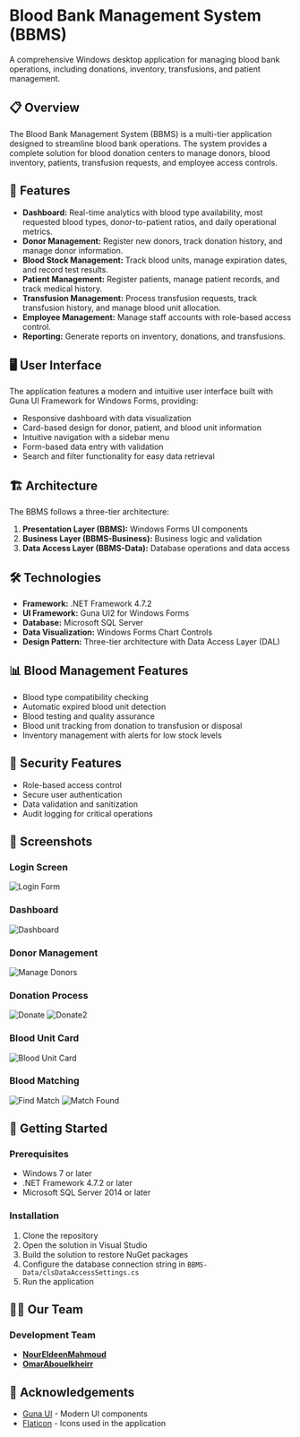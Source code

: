 # Blood Bank Management System (BBMS)



A comprehensive Windows desktop application for managing blood bank operations, including donations, inventory, transfusions, and patient management.

## 📋 Overview

The Blood Bank Management System (BBMS) is a multi-tier application designed to streamline blood bank operations. The system provides a complete solution for blood donation centers to manage donors, blood inventory, patients, transfusion requests, and employee access controls.

## 🚀 Features

- **Dashboard:** Real-time analytics with blood type availability, most requested blood types, donor-to-patient ratios, and daily operational metrics.
- **Donor Management:** Register new donors, track donation history, and manage donor information.
- **Blood Stock Management:** Track blood units, manage expiration dates, and record test results.
- **Patient Management:** Register patients, manage patient records, and track medical history.
- **Transfusion Management:** Process transfusion requests, track transfusion history, and manage blood unit allocation.
- **Employee Management:** Manage staff accounts with role-based access control.
- **Reporting:** Generate reports on inventory, donations, and transfusions.

## 🖥️ User Interface

The application features a modern and intuitive user interface built with Guna UI Framework for Windows Forms, providing:

- Responsive dashboard with data visualization
- Card-based design for donor, patient, and blood unit information
- Intuitive navigation with a sidebar menu
- Form-based data entry with validation
- Search and filter functionality for easy data retrieval

## 🏗️ Architecture

The BBMS follows a three-tier architecture:

1. **Presentation Layer (BBMS):** Windows Forms UI components
2. **Business Layer (BBMS-Business):** Business logic and validation
3. **Data Access Layer (BBMS-Data):** Database operations and data access

## 🛠️ Technologies

- **Framework:** .NET Framework 4.7.2
- **UI Framework:** Guna UI2 for Windows Forms
- **Database:** Microsoft SQL Server
- **Data Visualization:** Windows Forms Chart Controls
- **Design Pattern:** Three-tier architecture with Data Access Layer (DAL)

## 📊 Blood Management Features

- Blood type compatibility checking
- Automatic expired blood unit detection
- Blood testing and quality assurance
- Blood unit tracking from donation to transfusion or disposal
- Inventory management with alerts for low stock levels

## 🔐 Security Features

- Role-based access control
- Secure user authentication
- Data validation and sanitization
- Audit logging for critical operations

## 📸 Screenshots

### Login Screen
![Login Form](screenshots/Login.png)

### Dashboard
![Dashboard](screenshots/Dashboard.png)

### Donor Management
![Manage Donors](screenshots/ManageDonors.png)

### Donation Process
![Donate](screenshots/Donate.png)
![Donate2](screenshots/Donate2.png)

### Blood Unit Card
![Blood Unit Card](screenshots/BloodUnitCard.png)


### Blood Matching
![Find Match](screenshots/FindAMatch.png)
![Match Found](screenshots/MatchFound.png)


## 🚀 Getting Started

### Prerequisites
- Windows 7 or later
- .NET Framework 4.7.2 or later
- Microsoft SQL Server 2014 or later

### Installation
1. Clone the repository
2. Open the solution in Visual Studio
3. Build the solution to restore NuGet packages
4. Configure the database connection string in `BBMS-Data/clsDataAccessSettings.cs`
5. Run the application

## 👨‍💻 Our Team

### Development Team
- **[NourEldeenMahmoud](https://github.com/NourEldeenMahmoud)** 
- **[OmarAbouelkheirr](https://github.com/OmarAbouelkheirr)** 

## 👥 Acknowledgements

- [Guna UI](https://gunaui.com/) - Modern UI components
- [Flaticon](https://www.flaticon.com/) - Icons used in the application 
